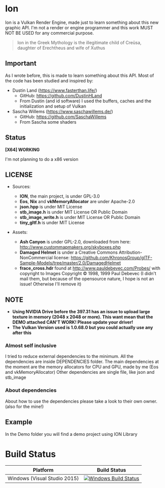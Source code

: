 # Ion

Ion is a Vulkan Render Engine, made just to learn something about this new graphic API.
I'm not a render or engine programmer and this work MUST NOT BE USED for any commercial purpose.

> Ion in the Greek Mythology is the illegitimate child of Creüsa, daughter of Erechtheus and wife of Xuthus

 
## Important

As I wrote before, this is made to learn something about this API.
Most of the code has been studied and inspired by:
- Dustin Land (https://www.fasterthan.life/) 
	- GitHub: https://github.com/DustinHLand
	- From Dustin (and id software) I used the buffers, caches and the initialization and setup of Vulkan
- Sascha Willems (https://www.saschawillems.de/)
	- GitHub: https://github.com/SaschaWillems
	- From Sascha some shaders



## Status

**[X64] WORKING**

I'm not planning to do a x86 version


## LICENSE

- Sources:
	- **ION**, the main project, is under GPL-3.0
	- **Eos**, **Nix** and **vkMemoryAllocator** are under Apache-2.0
	- **json.hpp** is under MIT License
	- **stb_image.h** is under MIT License OR Public Domain
	- **stb_image_write.h** is under MIT License OR Public Domain
	- **tiny_gltf.h** is under MIT License

- Assets:
	- **Ash Canyon** is under GPL-2.0, downloaded from here: http://www.custommapmakers.org/skyboxes.php
	- **Damaged Helmet** is under a Creative Commons Attribution-NonCommercial license: https://github.com/KhronosGroup/glTF-Sample-Models/tree/master/2.0/DamagedHelmet
	- **frace_cross.hdr** found at http://www.pauldebevec.com/Probes/ with copyright to Images Copyright © 1998, 1999 Paul Debevec (I didn't mail them, but because of the opensource nature, I hope is not an issue! Otherwise I'll remove it)

## NOTE

- **Using NVIDIA Drive before the 397.31 has an issue to upload large texture in memory (2048 x 2048 or more). This want mean that the DEMO attached CAN'T WORK! Please update your driver!**
- **The Vulkan Version used is 1.0.68.0 but you could actually use any after this**


### Almost self inclusive

I tried to reduce external dependencies to the minimum.
All the dependencies are inside DEPENDENCIES folder.
The main dependencies at the moment are the memory allocators for CPU and GPU, made by me (Eos and vkMemoryAllocator)
Other dependencies are single file, like json and stb_image


### About dependencies

About how to use the dependencies please take a look to their own owner. (also for the mine!)


## Example

In the Demo folder you will find a demo project using ION Library


# Build Status

| Platform | Build Status |
|:--------:|:------------:|
| Windows (Visual Studio 2015) | [![Windows Build Status](https://ci.appveyor.com/api/projects/status/github/kabalmcblade/ion?branch=master&svg=true)](https://ci.appveyor.com/project/kabalmcblade/ion) |

